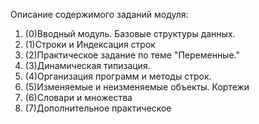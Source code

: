 Описание содержимого заданий модуля: 
1. (0)Вводный модуль. Базовые структуры данных. 
2. (1)Строки и Индексация строк
3. (2)Практическое задание по теме "Переменные."
4. (3)Динамическая типизация.
5. (4)Организация программ и методы строк.
6. (5)Изменяемые и неизменяемые объекты. Кортежи
7. (6)Словари и множества
8. (7)Дополнительное практическое
